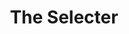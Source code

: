 ---
title: "The Selecter"
summary: "2 Tone ska group formed in 1979 in Coventry, England. The original band split up in 1981 after releasing their second album. In 1991 and reformed The Selecter with new musicians and toured with the classic repertoire. Two years later Neol Davis left, leaving Pauline Black leading The Selecter through the 90's up to 2004 aided by original Producer . In 2010 Davies started a new band and performing as 'Neol Davies aka The Selecter' while Pauline Black reunited with Arthur \"Gaps\" Hendrickson recorded a new Selecter album, 'Made In Britain' and started touring again up to the present."
image: "the-selecter.jpg"
apple_music_artist_url: "https://music.apple.com/gb/artist/the-selecter/541984"
---